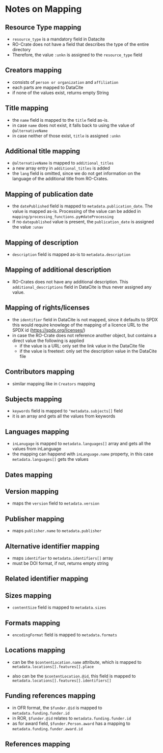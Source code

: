# Notes on Mapping

## Resource Type mapping

- `resource_type` is a mandatory field in Datacite
-  RO-Crate does not have a field that describes the type of the entire directory
-  Therefore, the value `:unkn` is assigned to the `resource_type` field

## Creators mapping

- consists of `person or organization` and `affiliation`
- each parts are mapped to DataCite
- if none of the values exist, returns empty String
   

## Title mapping

- the `name` field is mapped to the `title` field as-is.
- in case `name` does not exist, it falls back to using the value of `@alternativeName`
- in case neither of those exist, `title` is assigned `:unkn`

## Additional title mapping

- `@alternativeName` is mapped to `additional_titles`
- a new array entry in `additional_titles` is added
- the `lang` field is omitted, since we do not get information on the language of the additional title from RO-Crates.

## Mapping of publication date

- the `datePublished` field is mapped to `metadata.publication_date`. The value is mapped as-is. Processing of the value can be added in `mapping/processing_functions.py#dateProcessing`
- If no `datepublished` value is present, the `publication_date` is assigned the value `:unav`

## Mapping of description

- `description` field is mapped as-is to `metadata.description`

## Mapping of additional description

- RO-Crates does not have any additional description. This `additional_descriptions` field in DataCite is thus never assigned any value.

## Mapping of rights/licenses

- the `identifier` field in DataCite is not mapped, since it defaults to SPDX this would require knowlege of the mapping of a licence URL to the SPDX id (https://spdx.org/licenses/)
- in case the RO-Crate does not reference another object, but contains a direct value the following is applied
  - if the value is a URL: only set the link value in the DataCite file
  - if the value is freetext: only set the description value in the DataCite file

## Contributors mapping

- similar mapping like in `Creators` mapping


## Subjects mapping

- `keywords` field is mapped to `"metadata.subjects[]` field
- it is an array and gets all the values from keywords

## Languages mapping

- `inLanugage` is mapped to `metadata.languages[]` array and gets all the values from inLanguage
- the mapping can happend with `inLanguage.name` property, in this case `metadata.languages[]` gets the values 

## Dates mapping



## Version mapping

- maps the `version` field to `metadata.version`

## Publisher mapping

- maps `publisher.name` to `metadata.publisher`

## Alternative identifier mapping

- maps `identifier` to `metadata.identifiers[]` array
- must be DOI format, if not, returns empty string

## Related identifier mapping

## Sizes mapping

- `contentSize` field is mapped to `metadata.sizes`

## Formats mapping

- `encodingFormat` field is mapped to `metadata.formats`

## Locations mapping

- can be the `$contentLocation.name` attribute, which is mapped to `metadata.locations[].features[].place`

- also can be the `$contentLocation.@id`, this field is mapped to `metadata.locations[].features[].identifiers[]`

## Funding references mapping

- in OFR format, the `$funder.@id` is mapped to `metadata.funding.funder.id`
- in ROR, `$funder.@id` relates to `metadata.funding.funder.id`
- as for award field, `$funder.Person.award` has a mapping to `metadata.funding.funder.award.id`

## References mapping

